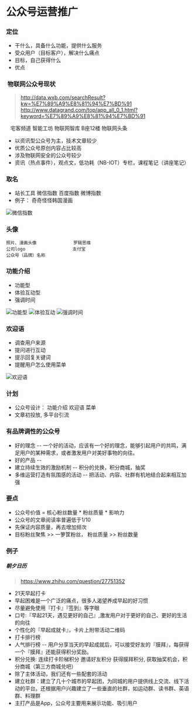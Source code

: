 # 公众号运营推广

### 定位

* 干什么，具备什么功能，提供什么服务
* 受众用户（目标客户），解决什么痛点
* 目标，自己获得什么
* 优点

###  物联网公众号现状

> http://data.wxb.com/searchResult?kw=%E7%89%A9%E8%81%94%E7%BD%91
> http://www.datagrand.com/top/app_all_0_1.html?keyword=%E7%89%A9%E8%81%94%E7%BD%91

    宅客频道 智能工坊 物联网智库 B座12楼 物联网头条

* 以资讯型公众号为主，技术文章较少
* 优质公众号原创内容占比较高
* 涉及物联网安全的公众号较少
* 资讯（热点事件），观点文，低功耗（NB-IOT）专栏，课程笔记（讲座笔记）

### 取名

* 站长工具 微信指数 百度指数 微博指数
* 例子： 奇奇怪怪韩国漫画

![](https://github.com/letheascetic/coder/blob/master/vision_2020/resource/2.jpg "微信指数")

### 头像

    照片、漫画头像              罗辑思维
    公司logo                  支付宝 
    公众号（品牌）名称            

### 功能介绍

* 功能型
* 体验互动型
* 强调时间

![](https://github.com/letheascetic/coder/blob/master/vision_2020/resource/3.jpg "功能型")
![](https://github.com/letheascetic/coder/blob/master/vision_2020/resource/4.jpg "体验互动")
![](https://github.com/letheascetic/coder/blob/master/vision_2020/resource/5.jpg "强调时间")

### 欢迎语

* 调查用户来源
* 提问进行互动
* 提示回复关键词
* 提醒用户怎么使用菜单

![](https://github.com/letheascetic/coder/blob/master/vision_2020/resource/6.jpg "欢迎语")



### 计划

* 公众号设计： 功能介绍 欢迎语 菜单
* 文章初投放, 多平台引流








### 有品牌调性的公众号

* 好的理念  --  一个好的活动，应该有一个好的理念，能够引起用户的共鸣，满足用户的某种需求，或者激发用户对美好事物的向往。
* 好的产品  --  
* 建立持续生效的激励机制 --  积分的兑换，积分商城，抽奖
* 多维运营打造有氛围感的活动 --  把活动、内容、社群有机地结合起来相互加强

### 要点

* 公众号价值 = 核心粉丝数量 * 粉丝质量 * 影响力
* 公众号的文章阅读率普遍低于1/10
* 先保证内容质量，再去增加频次
* 目标粉丝聚焦 >> 一箩筐粉丝， 粉丝质量 >> 粉丝数量

### 例子

##### 朝夕日历

> https://www.zhihu.com/question/27751352

* 21天早起打卡
* 早起困难是一个广泛的痛点，很多人渴望养成早起的好习惯
* 尽量避免使用『打卡』『签到』等字眼
* 口号:『早起21天，遇见更好的自己』,激发用户对于更好的自己、更好的生活的向往
* 个性化的『早起成就卡』，卡片上附带活动二维码
* 打卡排行榜
* 人气排行榜 --  用户分享当天的早起成就后，可以接受好友的『膜拜』，每获得一个『膜拜』还能获得积分奖励。
* 积分兑换: 连续打卡阶梯积分 邀请好友积分 获得膜拜积分, 获取抽奖机会，积分商城（第三方商城兑吧）
* 除了主体活动，我们还有一些配套的活动
* 建立社群：建立了几十个城市的早起团，为同城的用户提供线上交流、线下活动的平台。还根据用户兴趣建立了一些垂直的社群，如运动群、读书群、英语群、料理群
* 主打产品是App，公众号主要用来展示功能、吸引用户





